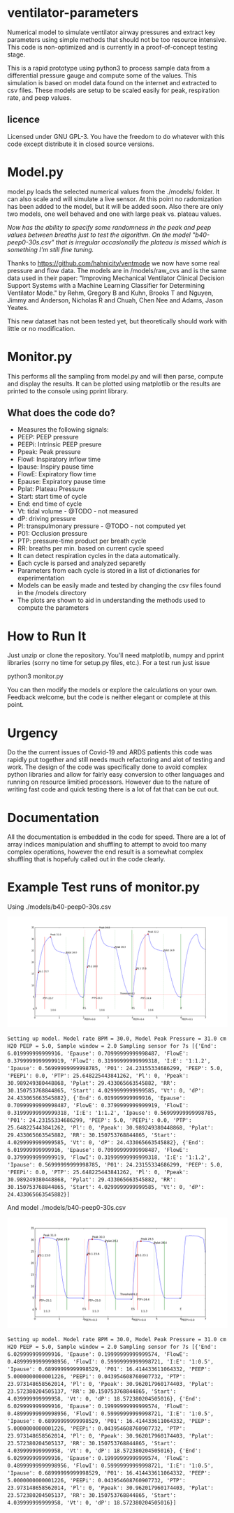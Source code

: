 # ventilator-parameters
Numerical model to simulate ventilator airway pressures and extract key parameters using simple methods that should not be too resource intensive. This code is non-optimized and is currently in a proof-of-concept testing stage.

This is a rapid prototype using python3 to process sample data from a differential pressure gauge and compute some of the values. This simulation is based on model data found on the internet and extracted to csv files. These models are setup to be scaled easily for peak, respiration rate, and peep values.

## licence
Licensed under GNU GPL-3. You have the freedom to do whatever with this code except distribute it in closed source versions.

# Model.py
model.py loads the selected numerical values from the ./models/ folder.  It can also scale and will simulate a live sensor. At this point no radomization has been added to the model, but it will be added soon. Also there are only two models, one well behaved and one with large peak vs. plateau values.

*Now has the ability to specify some randomness in the peak and peep values between breaths just to test the algorithm. On the model "b40-peep0-30s.csv" that is irregular occasionally the plateau is missed which is something I'm still fine tuning.*

Thanks to https://github.com/hahnicity/ventmode we now have some real pressure and flow data. The models are in /models/raw_cvs and is the same data used in their paper: "Improving Mechanical Ventilator Clinical Decision Support Systems with a Machine Learning Classifier for Determining Ventilator Mode." by Rehm, Gregory B and Kuhn, Brooks T and Nguyen, Jimmy and Anderson, Nicholas R and Chuah, Chen Nee and Adams, Jason Yeates.

This new dataset has not been tested yet, but theoretically should work with little or no modification.

# Monitor.py
This performs all the sampling from model.py and will then parse, compute and display the results. It can be plotted using matplotlib or the results are printed to the console using pprint library.

## What does the code do?

* Measures the following signals:  
 * PEEP: PEEP pressure
 * PEEPi: Intrinsic PEEP presure
 * Ppeak: Peak pressure
 * FlowI: Inspiratory inflow time
 * Ipause: Inspiry pause time
 * FlowE: Expiratory flow time
 * Epause: Expiratory pause time
 * Pplat: Plateau Pressure
 * Start: start time of cycle
 * End: end time of cycle
 * Vt: tidal volume - @TODO - not measured
 * dP: driving pressure
 * Pl: transpulmonary pressure - @TODO - not computed yet
 * P01: Occlusion pressure
 * PTP: pressure-time product per breath cycle
 * RR: breaths per min. based on current cycle speed
* It can detect respiration cycles in the data automatically.
* Each cycle is parsed and analyzed separetly
* Parameters from each cycle is stored in a list of dictionaries for experimentation
* Models can be easily made and tested by changing the csv files found in the /models directory
* The plots are shown to aid in understanding the methods used to compute the parameters

# How to Run It
Just unzip or clone the repository.  You'll need matplotlib, numpy and pprint libraries (sorry no time for setup.py files, etc.).  For a test run just issue

python3 monitor.py

You can then modify the models or explore the calculations on your own. Feedback welcome, but the code is neither elegant or complete at this point.

# Urgency
Do the the current issues of Covid-19 and ARDS patients this code was rapidly put together and still needs much refactoring and alot of testing and work. The design of the code was specifically done to avoid complex python libraries and allow for fairly easy conversion to other languages and running on resource limitied processors. However due to the nature of writing fast code and quick testing there is a lot of fat that can be cut out.

# Documentation
All the documentation is embedded in the code for speed. There are a lot of array indices manipulation and shuffling to attempt to avoid too many complex operations, however the end result is a somewhat complex shuffling that is hopefuly called out in the code clearly.

# Example Test runs of monitor.py
Using ./models/b40-peep0-30s.csv

![model test](/snapshots/model2.png)

`Setting up model.
Model rate BPM = 30.0, Model Peak Pressure = 31.0 cm H2O
PEEP = 5.0, Sample window = 2.0
Sampling sensor for 7s
[{'End': 6.019999999999916,
  'Epause': 0.70999999999998487,
  'FlowE': 0.3799999999999919,
  'FlowI': 0.31999999999999318,
  'I:E': '1:1.2',
  'Ipause': 0.56999999999998785,
  'P01': 24.23155334686299,
  'PEEP': 5.0,
  'PEEPi': 0.0,
  'PTP': 25.648225443841262,
  'Pl': 0,
  'Ppeak': 30.989249380448868,
  'Pplat': 29.433065663545882,
  'RR': 30.150753768844865,
  'Start': 4.0299999999999585,
  'Vt': 0,
  'dP': 24.433065663545882},
 {'End': 6.019999999999916,
  'Epause': 0.70999999999998487,
  'FlowE': 0.3799999999999919,
  'FlowI': 0.31999999999999318,
  'I:E': '1:1.2',
  'Ipause': 0.56999999999998785,
  'P01': 24.23155334686299,
  'PEEP': 5.0,
  'PEEPi': 0.0,
  'PTP': 25.648225443841262,
  'Pl': 0,
  'Ppeak': 30.989249380448868,
  'Pplat': 29.433065663545882,
  'RR': 30.150753768844865,
  'Start': 4.0299999999999585,
  'Vt': 0,
  'dP': 24.433065663545882},
 {'End': 6.019999999999916,
  'Epause': 0.70999999999998487,
  'FlowE': 0.3799999999999919,
  'FlowI': 0.31999999999999318,
  'I:E': '1:1.2',
  'Ipause': 0.56999999999998785,
  'P01': 24.23155334686299,
  'PEEP': 5.0,
  'PEEPi': 0.0,
  'PTP': 25.648225443841262,
  'Pl': 0,
  'Ppeak': 30.989249380448868,
  'Pplat': 29.433065663545882,
  'RR': 30.150753768844865,
  'Start': 4.0299999999999585,
  'Vt': 0,
  'dP': 24.433065663545882}]`
  
  And model ./models/b40-peep0-30s.csv
  
  
![model test2](/snapshots/model1.png)
  
`Setting up model.
Model rate BPM = 30.0, Model Peak Pressure = 31.0 cm H2O
PEEP = 5.0, Sample window = 2.0
Sampling sensor for 7s
[{'End': 6.029999999999916,
  'Epause': 0.19999999999999574,
  'FlowE': 0.48999999999998956,
  'FlowI': 0.59999999999998721,
  'I:E': '1:0.5',
  'Ipause': 0.68999999999998529,
  'P01': 16.414433611064332,
  'PEEP': 5.0000000000001226,
  'PEEPi': 0.043954608760907732,
  'PTP': 23.973148658562014,
  'Pl': 0,
  'Ppeak': 30.962017960174403,
  'Pplat': 23.572380204505137,
  'RR': 30.150753768844865,
  'Start': 4.039999999999958,
  'Vt': 0,
  'dP': 18.572380204505016},
 {'End': 6.029999999999916,
  'Epause': 0.19999999999999574,
  'FlowE': 0.48999999999998956,
  'FlowI': 0.59999999999998721,
  'I:E': '1:0.5',
  'Ipause': 0.68999999999998529,
  'P01': 16.414433611064332,
  'PEEP': 5.0000000000001226,
  'PEEPi': 0.043954608760907732,
  'PTP': 23.973148658562014,
  'Pl': 0,
  'Ppeak': 30.962017960174403,
  'Pplat': 23.572380204505137,
  'RR': 30.150753768844865,
  'Start': 4.039999999999958,
  'Vt': 0,
  'dP': 18.572380204505016},
 {'End': 6.029999999999916,
  'Epause': 0.19999999999999574,
  'FlowE': 0.48999999999998956,
  'FlowI': 0.59999999999998721,
  'I:E': '1:0.5',
  'Ipause': 0.68999999999998529,
  'P01': 16.414433611064332,
  'PEEP': 5.0000000000001226,
  'PEEPi': 0.043954608760907732,
  'PTP': 23.973148658562014,
  'Pl': 0,
  'Ppeak': 30.962017960174403,
  'Pplat': 23.572380204505137,
  'RR': 30.150753768844865,
  'Start': 4.039999999999958,
  'Vt': 0,
  'dP': 18.572380204505016}]`
  
